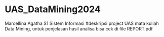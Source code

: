 # UAS_DataMining2024
Marcellina Agatha
S1 Sistem Informasi
#deskripsi
project UAS mata kuliah Data Mining, untuk penjelasan hasil analisa bisa cek di file REPORT.pdf
